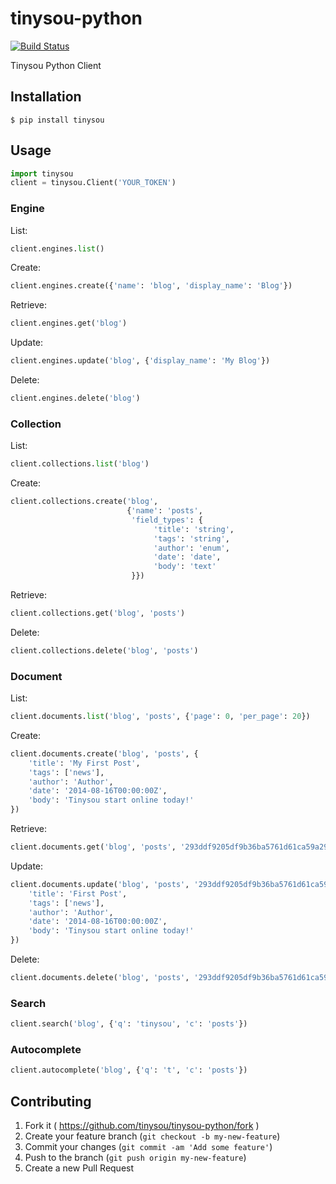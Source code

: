 tinysou-python
==============

[![Build Status](https://travis-ci.org/tinysou/tinysou-python.svg?branch=master)](https://travis-ci.org/tinysou/tinysou-python)

Tinysou Python Client

## Installation

    $ pip install tinysou

## Usage

```python
import tinysou
client = tinysou.Client('YOUR_TOKEN')
```

### Engine

List:

```python
client.engines.list()
```

Create:

```python
client.engines.create({'name': 'blog', 'display_name': 'Blog'})
```

Retrieve:

```python
client.engines.get('blog')
```

Update:

```python
client.engines.update('blog', {'display_name': 'My Blog'})
```

Delete:

```python
client.engines.delete('blog')
```

### Collection

List:

```python
client.collections.list('blog')
```

Create:

```python
client.collections.create('blog',
                          {'name': 'posts',
                           'field_types': {
                                'title': 'string',
                                'tags': 'string',
                                'author': 'enum',
                                'date': 'date',
                                'body': 'text'
                           }})
```

Retrieve:

```python
client.collections.get('blog', 'posts')
```

Delete:

```python
client.collections.delete('blog', 'posts')
```

### Document

List:

```python
client.documents.list('blog', 'posts', {'page': 0, 'per_page': 20})
```

Create:

```python
client.documents.create('blog', 'posts', {
    'title': 'My First Post',
    'tags': ['news'],
    'author': 'Author',
    'date': '2014-08-16T00:00:00Z',
    'body': 'Tinysou start online today!'
})
```

Retrieve:

```python
client.documents.get('blog', 'posts', '293ddf9205df9b36ba5761d61ca59a29')
```

Update:

```python
client.documents.update('blog', 'posts', '293ddf9205df9b36ba5761d61ca59a29', {
    'title': 'First Post',
    'tags': ['news'],
    'author': 'Author',
    'date': '2014-08-16T00:00:00Z',
    'body': 'Tinysou start online today!'
})
```

Delete:

```python
client.documents.delete('blog', 'posts', '293ddf9205df9b36ba5761d61ca59a29')
```

### Search

```python
client.search('blog', {'q': 'tinysou', 'c': 'posts'})
```

### Autocomplete

```python
client.autocomplete('blog', {'q': 't', 'c': 'posts'})
```

## Contributing

1. Fork it ( https://github.com/tinysou/tinysou-python/fork )
2. Create your feature branch (`git checkout -b my-new-feature`)
3. Commit your changes (`git commit -am 'Add some feature'`)
4. Push to the branch (`git push origin my-new-feature`)
5. Create a new Pull Request

